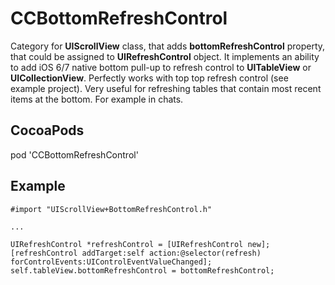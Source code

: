 CCBottomRefreshControl
======================

Category for **UIScrollView** class, that adds **bottomRefreshControl** property, that could be assigned to **UIRefreshControl** object. It implements an ability to add iOS 6/7 native bottom pull-up to refresh control to **UITableView** or **UICollectionView**. Perfectly works with top top refresh control (see example project).
Very useful for refreshing tables that contain most recent items at the bottom. For example in chats.

CocoaPods
---------

pod 'CCBottomRefreshControl'


Example
-------

    #import "UIScrollView+BottomRefreshControl.h"

    ...

    UIRefreshControl *refreshControl = [UIRefreshControl new];
    [refreshControl addTarget:self action:@selector(refresh) forControlEvents:UIControlEventValueChanged];
    self.tableView.bottomRefreshControl = bottomRefreshControl;
